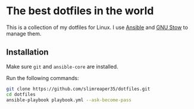 # The best dotfiles in the world

This is a collection of my dotfiles for Linux.
I use [Ansible](https://www.ansible.com) and [GNU Stow](https://www.gnu.org/software/stow) to manage them.

## Installation

Make sure `git` and `ansible-core` are installed.

Run the following commands:

```bash
git clone https://github.com/slimreaper35/dotfiles.git
cd dotfiles
ansible-playbook playbook.yml --ask-become-pass
```
